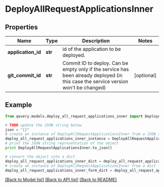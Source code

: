 # DeployAllRequestApplicationsInner


## Properties
Name | Type | Description | Notes
------------ | ------------- | ------------- | -------------
**application_id** | **str** | id of the application to be deployed. | 
**git_commit_id** | **str** | Commit ID to deploy. Can be empty only if the service has been already deployed (in this case the service version won&#39;t be changed) | [optional] 

## Example

```python
from qovery.models.deploy_all_request_applications_inner import DeployAllRequestApplicationsInner

# TODO update the JSON string below
json = "{}"
# create an instance of DeployAllRequestApplicationsInner from a JSON string
deploy_all_request_applications_inner_instance = DeployAllRequestApplicationsInner.from_json(json)
# print the JSON string representation of the object
print DeployAllRequestApplicationsInner.to_json()

# convert the object into a dict
deploy_all_request_applications_inner_dict = deploy_all_request_applications_inner_instance.to_dict()
# create an instance of DeployAllRequestApplicationsInner from a dict
deploy_all_request_applications_inner_form_dict = deploy_all_request_applications_inner.from_dict(deploy_all_request_applications_inner_dict)
```
[[Back to Model list]](../README.md#documentation-for-models) [[Back to API list]](../README.md#documentation-for-api-endpoints) [[Back to README]](../README.md)


